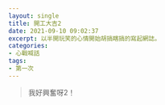 ```yaml
---
layout: single
title: 開工大吉2
date: 2021-09-10 09:02:37
excerpt: 以半開玩笑的心情開始胡搞瞎搞的寫起網誌。
categories:
- 心戰喊話
tags:
- 第一次
---
```


> 我好興奮呀2！
